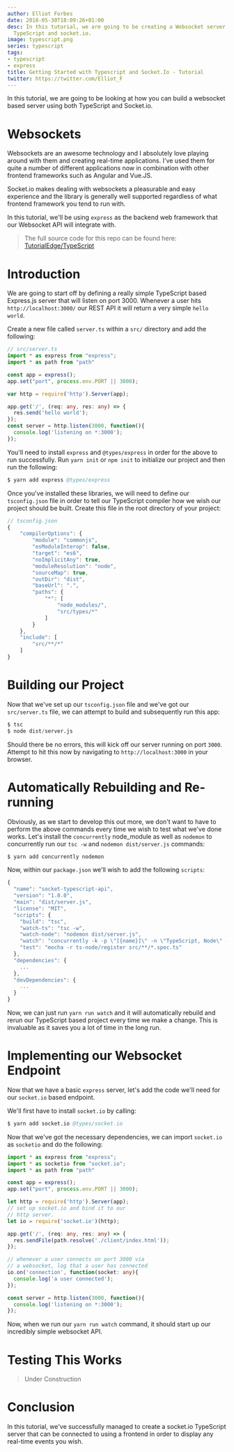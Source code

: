 ```yaml
---
author: Elliot Forbes
date: 2018-05-30T18:09:26+01:00
desc: In this tutorial, we are going to be creating a Websocket server using both
  TypeScript and socket.io.
image: typescript.png
series: typescript
tags:
- typescript
- express
title: Getting Started with Typescript and Socket.Io - Tutorial
twitter: https://twitter.com/Elliot_F
---
```


In this tutorial, we are going to be looking at how you can build a websocket based server using both TypeScript and Socket.io.

# Websockets

Websockets are an awesome technology and I absolutely love playing around with them and creating real-time applications. I've used them for quite a number of different applications now in combination with other frontend frameworks such as Angular and Vue.JS. 

Socket.io makes dealing with websockets a pleasurable and easy experience and the library is generally well supported regardless of what frontend framework you tend to run with.

In this tutorial, we'll be using `express` as the backend web framework that our Websocket API will integrate with.

> The full source code for this repo can be found here: [TutorialEdge/TypeScript](https://github.com/TutorialEdge/TypeScript)

# Introduction

We are going to start off by defining a really simple TypeScript based Express.js server that will listen on port 3000. Whenever a user hits `http://localhost:3000/` our REST API it will return a very simple `hello world`.

Create a new file called `server.ts` within a `src/` directory and add the following:

```ts
// src/server.ts
import * as express from "express";
import * as path from "path"

const app = express();
app.set("port", process.env.PORT || 3000);

var http = require('http').Server(app);

app.get('/', (req: any, res: any) => {
  res.send('hello world');
});
const server = http.listen(3000, function(){
  console.log('listening on *:3000');
});
```

You'll need to install `express` and `@types/express` in order for the above to run successfully. Run `yarn init` or `npm init` to initialize our project and then run the following:

```s
$ yarn add express @types/express
```

Once you've installed these libraries, we will need to define our `tsconfig.json` file in order to tell our TypeScript compiler how we wish our project should be built. Create this file in the root directory of your project:

```js
// tsconfig.json
{
    "compilerOptions": {
        "module": "commonjs",
        "esModuleInterop": false,
        "target": "es6",
        "noImplicitAny": true,
        "moduleResolution": "node",
        "sourceMap": true,
        "outDir": "dist",
        "baseUrl": ".",
        "paths": {
            "*": [
                "node_modules/",
                "src/types/*"
            ]
        }
    },
    "include": [
        "src/**/*"
    ]
}
```

# Building our Project

Now that we've set up our `tsconfig.json` file and we've got our `src/server.ts` file, we can attempt to build and subsequently run this app:

```s
$ tsc
$ node dist/server.js
```

Should there be no errors, this will kick off our server running on port `3000`. Attempt to hit this now by navigating to `http://localhost:3000` in your browser.

# Automatically Rebuilding and Re-running

Obviously, as we start to develop this out more, we don't want to have to perform the above commands every time we wish to test what we've done works. Let's install the `concurrently` node_module as well as `nodemon` to concurrently run our `tsc -w` and `nodemon dist/server.js` commands:

```s
$ yarn add concurrently nodemon
```

Now, within our `package.json` we'll wish to add the following `scripts`:

```js
{
  "name": "socket-typescript-api",
  "version": "1.0.0",
  "main": "dist/server.js",
  "license": "MIT",
  "scripts": {
    "build": "tsc",
    "watch-ts": "tsc -w",
    "watch-node": "nodemon dist/server.js",
    "watch": "concurrently -k -p \"[{name}]\" -n \"TypeScript, Node\" -c \"yello.bold, cyan.bold\" \"yarn run watch-ts\" \"yarn run watch-node\"",
    "test": "mocha -r ts-node/register src/**/*.spec.ts"
  },
  "dependencies": {
    ...
  },
  "devDependencies": {
    ...
  }
}
``` 

Now, we can just run `yarn run watch` and it will automatically rebuild and rerun our TypeScript based project every time we make a change. This is invaluable as it saves you a lot of time in the long run.

# Implementing our Websocket Endpoint

Now that we have a basic `express` server, let's add the code we'll need for our `socket.io` based endpoint.

We'll first have to install `socket.io` by calling:

```s
$ yarn add socket.io @types/socket.io
```

Now that we've got the necessary dependencies, we can import `socket.io` as `socketio` and do the following:

```ts
import * as express from "express";
import * as socketio from "socket.io";
import * as path from "path"

const app = express();
app.set("port", process.env.PORT || 3000);

let http = require('http').Server(app);
// set up socket.io and bind it to our
// http server.
let io = require('socket.io')(http);

app.get('/', (req: any, res: any) => {
  res.sendFile(path.resolve('./client/index.html'));
});

// whenever a user connects on port 3000 via
// a websocket, log that a user has connected
io.on('connection', function(socket: any){
  console.log('a user connected');
});

const server = http.listen(3000, function(){
  console.log('listening on *:3000');
});
```

Now, when we run our `yarn run watch` command, it should start up our incredibly simple websocket API. 

# Testing This Works

> Under Construction

# Conclusion

In this tutorial, we've successfully managed to create a socket.io TypeScript server that can be connected to using a frontend in order to display any real-time events you wish.
